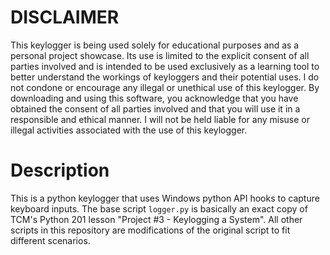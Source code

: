 # DISCLAIMER
This keylogger is being used solely for educational purposes and as a personal project showcase. Its use is limited to the explicit consent of all parties involved and is intended to be used exclusively as a learning tool to better understand the workings of keyloggers and their potential uses. I do not condone or encourage any illegal or unethical use of this keylogger. By downloading and using this software, you acknowledge that you have obtained the consent of all parties involved and that you will use it in a responsible and ethical manner. I will not be held liable for any misuse or illegal activities associated with the use of this keylogger.

# Description
This is a python keylogger that uses Windows python API hooks to capture keyboard inputs. The base script `logger.py` is basically an exact copy of TCM's Python 201 lesson "Project #3 - Keylogging a System". All other scripts in this repository are modifications of the original script to fit different scenarios.
